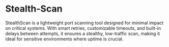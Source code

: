 # Stealth-Scan
StealthScan is a lightweight port scanning tool designed for minimal impact on critical systems. With smart retries, customizable timeouts, and built-in delays between attempts, it ensures a stealthy, low-traffic scan, making it ideal for sensitive environments where uptime is crucial.
